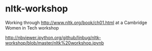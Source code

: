nltk-workshop
=============

Working through http://www.nltk.org/book/ch01.html at a  Cambridge Women in Tech workshop

http://nbviewer.ipython.org/github/linbug/nltk-workshop/blob/master/nltk%20workshop.ipynb
